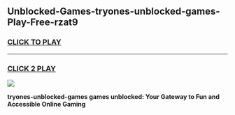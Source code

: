 
## Unblocked-Games-tryones-unblocked-games-Play-Free-rzat9
<h3>
<a href="https://premium76.site?title=tryones-unblocked-games&ref=23A">CLICK TO PLAY</a></h3>
<hr>

<h3>
<a href="https://premium76.site?title=tryones-unblocked-games&ref=23A">CLICK 2 PLAY</a>
  
</h3>

<a href="https://premium76.site?title=tryones-unblocked-games&ref=23A"><img src="https://clearcache.store/games.png"></a>


**tryones-unblocked-games games unblocked: Your Gateway to Fun and Accessible Online Gaming**
